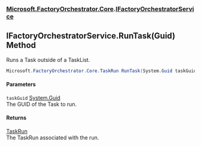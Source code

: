 ### [Microsoft.FactoryOrchestrator.Core](Microsoft_FactoryOrchestrator_Core.md 'Microsoft.FactoryOrchestrator.Core').[IFactoryOrchestratorService](IFactoryOrchestratorService.md 'Microsoft.FactoryOrchestrator.Core.IFactoryOrchestratorService')
## IFactoryOrchestratorService.RunTask(Guid) Method
Runs a Task outside of a TaskList.  
```csharp
Microsoft.FactoryOrchestrator.Core.TaskRun RunTask(System.Guid taskGuid);
```
#### Parameters
<a name='Microsoft_FactoryOrchestrator_Core_IFactoryOrchestratorService_RunTask(System_Guid)_taskGuid'></a>
`taskGuid` [System.Guid](https://docs.microsoft.com/en-us/dotnet/api/System.Guid 'System.Guid')  
The GUID of the Task to run.
  
#### Returns
[TaskRun](TaskRun.md 'Microsoft.FactoryOrchestrator.Core.TaskRun')  
The TaskRun associated with the run.
